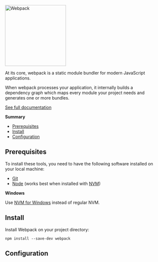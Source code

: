 <img src="https://raw.githubusercontent.com/webpack/media/master/logo/icon-square-big.png" alt="Webpack" width="200px">

At its core, webpack is a static module bundler for modern JavaScript applications.
 
When webpack processes your application, it internally builds a dependency graph which maps every module your project needs and generates one or more bundles.

[See full documentation](https://webpack.js.org/concepts/)

<!-- START doctoc generated TOC please keep comment here to allow auto update -->
<!-- DON'T EDIT THIS SECTION, INSTEAD RE-RUN doctoc TO UPDATE -->
**Summary**

- [Prerequisites](#prerequisites)
- [Install](#install)
- [Configuration](#configuration)

<!-- END doctoc generated TOC please keep comment here to allow auto update -->

## Prerequisites

To install these tools, you need to have the following software installed on your local machine:
- [Git](https://git-scm.com/)
- [Node](https://nodejs.org/) (works best when installed with [NVM](https://github.com/nvm-sh/nvm))

**Windows**

Use [NVM for Windows](https://github.com/coreybutler/nvm-windows) instead of regular NVM.

## Install

Install Webpack on your project directory:

``` shell
npm install --save-dev webpack
```

## Configuration

<!-- TODO -->
